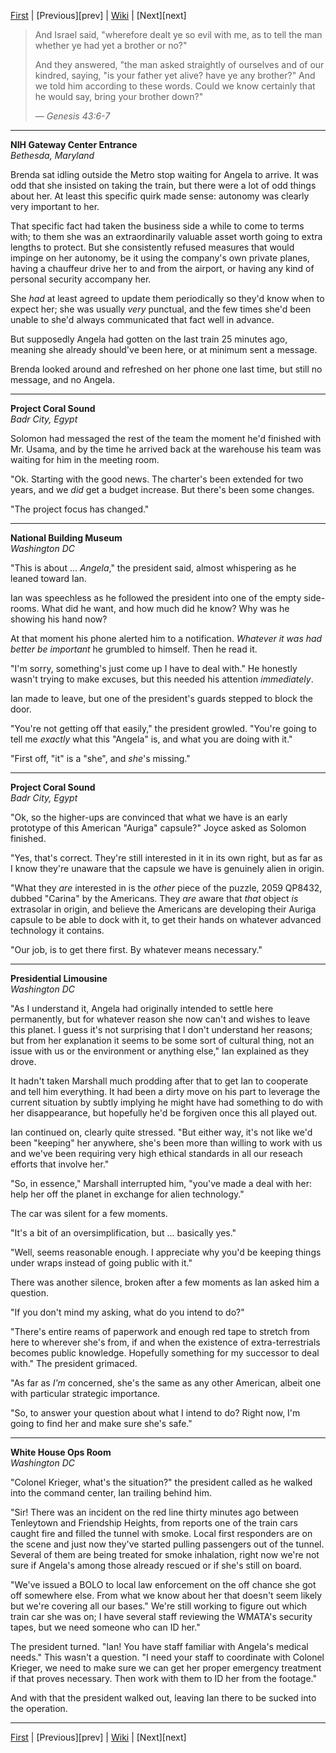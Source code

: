 [First][first] | [Previous][prev] | [Wiki][wiki] | [Next][next]

> And Israel said, "wherefore dealt ye so evil with me, as to tell the man whether ye had yet a brother or no?"
> 
> And they answered, "the man asked straightly of ourselves and of our kindred, saying, "is your father yet alive? have ye any brother?"
> And we told him according to these words.
> Could we know certainly that he would say, bring your brother down?"
> 
> _&mdash; Genesis 43:6-7_

--------

**NIH Gateway Center Entrance**  
*Bethesda, Maryland*

Brenda sat idling outside the Metro stop waiting for Angela to arrive.
It was odd that she insisted on taking the train,
  but there were a lot of odd things about her.
At least this specific quirk made sense:
  autonomy was clearly very important to her.

That specific fact had taken the business side a while to come to terms with;
  to them she was an extraordinarily valuable asset worth going to extra lengths to protect.
But she consistently refused measures that would impinge on her autonomy,
  be it using the company's own private planes,
  having a chauffeur drive her to and from the airport,
  or having any kind of personal security accompany her.

She _had_ at least agreed to update them periodically so they'd know when to expect her;
  she was usually _very_ punctual,
  and the few times she'd been unable to she'd always communicated that fact well in advance.

But supposedly Angela had gotten on the last train 25 minutes ago,
  meaning she already should've been here, or at minimum sent a message.

Brenda looked around and refreshed on her phone one last time, but still no message, and no Angela.

--------
**Project Coral Sound**  
*Badr City, Egypt*

Solomon had messaged the rest of the team the moment he'd finished with Mr. Usama,
  and by the time he arrived back at the warehouse his team was waiting for him in the meeting room.

"Ok. Starting with the good news.
The charter's been extended for two years, and we _did_ get a budget increase.
But there's been some changes.

"The project focus has changed."

--------
**National Building Museum**  
*Washington DC*

"This is about ... _Angela_," the president said,
  almost whispering as he leaned toward Ian.

Ian was speechless as he followed the president into one of the empty side-rooms.
What did he want, and how much did he know?
Why was he showing his hand now?

At that moment his phone alerted him to a notification.
_Whatever it was had better be important_ he grumbled to himself.
Then he read it.

"I'm sorry, something's just come up I have to deal with."
He honestly wasn't trying to make excuses, but this needed his attention _immediately_.

Ian made to leave, but one of the president's guards stepped to block the door.

"You're not getting off that easily," the president growled.
"You're going to tell me _exactly_ what this "Angela" is, and what you are doing with it."

"First off, "it" is a "she", and _she_'s missing."

--------
**Project Coral Sound**  
*Badr City, Egypt*

"Ok, so the higher-ups are convinced that what we have is an early prototype of this American "Auriga" capsule?"
Joyce asked as Solomon finished.

"Yes, that's correct.
They're still interested in it in its own right,
  but as far as I know they're unaware that the capsule we have is genuinely alien in origin.

"What they _are_ interested in is the _other_ piece of the puzzle,
  2059 QP8432, dubbed "Carina" by the Americans.
They _are_ aware that _that_ object _is_ extrasolar in origin,
  and believe the Americans are developing their Auriga capsule to be able to dock with it,
  to get their hands on whatever advanced technology it contains.

"Our job, is to get there first.
By whatever means necessary."

--------
**Presidential Limousine**  
*Washington DC*

"As I understand it, Angela had originally intended to settle here permanently,
  but for whatever reason she now can't and wishes to leave this planet.
I guess it's not surprising that I don't understand her reasons;
  but from her explanation it seems to be some sort of cultural thing,
  not an issue with us or the environment or anything else,"
  Ian explained as they drove.

It hadn't taken Marshall much prodding after that to get Ian to cooperate and tell him everything.
It had been a dirty move on his part to leverage the current situation
  by subtly implying he might have had something to do with her disappearance,
  but hopefully he'd be forgiven once this all played out.

Ian continued on, clearly quite stressed.
"But either way, it's not like we'd been "keeping" her anywhere,
  she's been more than willing to work with us and
  we've been requiring very high ethical standards in all our reseach efforts that involve her."

"So, in essence," Marshall interrupted him, "you've made a deal with her: help her off the planet in exchange for alien technology."

The car was silent for a few moments.

"It's a bit of an oversimplification, but ... basically yes."

"Well, seems reasonable enough.
I appreciate why you'd be keeping things under wraps instead of going public with it."

There was another silence, broken after a few moments as Ian asked him a question.

"If you don't mind my asking, what do you intend to do?"

"There's entire reams of paperwork and enough red tape to stretch from here to wherever she's from,
  if and when the existence of extra-terrestrials becomes public knowledge.
Hopefully something for my successor to deal with." The president grimaced.

"As far as _I'm_ concerned, she's the same as any other American,
  albeit one with particular strategic importance.

"So, to answer your question about what I intend to do?
Right now, I'm going to find her and make sure she's safe."

--------
**White House Ops Room**  
*Washington DC*

"Colonel Krieger, what's the situation?" the president called as he walked into the command center,
  Ian trailing behind him.

"Sir! There was an incident on the red line thirty minutes ago between Tenleytown and Friendship Heights,
  from reports one of the train cars caught fire and filled the tunnel with smoke.
Local first responders are on the scene and just now they've started pulling passengers out of the tunnel.
Several of them are being treated for smoke inhalation,
  right now we're not sure if Angela's among those already rescued or if she's still on board.

"We've issued a BOLO to local law enforcement on the off chance she got off somewhere else.
From what we know about her that doesn't seem likely but we're covering all our bases."
We're still working to figure out which train car she was on;
  I have several staff reviewing the WMATA's security tapes, but we need someone who can ID her."

The president turned.
"Ian! You have staff familiar with Angela's medical needs."
This wasn't a question.
"I need your staff to coordinate with Colonel Krieger,
  we need to make sure we can get her proper emergency treatment if that proves necessary.
Then work with them to ID her from the footage."

And with that the president walked out, leaving Ian there to be sucked into the operation.

--------

[First][first] | [Previous][prev] | [Wiki][wiki] | [Next][next]

[first]: https://www.reddit.com/r/HFY/comments/7iqrcn/wheels_within_wheels/
[wiki]: https://www.reddit.com/r/HFY/wiki/series/wheels_within_wheels
